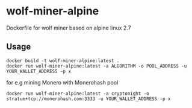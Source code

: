 # wolf-miner-alpine
Dockerfile for wolf miner based on alpine linux 2.7

## Usage

```
docker build -t wolf-miner-alpine:latest .
docker run wolf-miner-alpine:latest -a ALGORITHM -o POOL_ADDRESS -u YOUR_WALLET_ADDRESS -p x
```

for e.g mining Monero with Monerohash pool

```
docker run wolf-miner-alpine:latest -a cryptonight -o stratum+tcp://monerohash.com:3333 -u YOUR_WALLET_ADDRESS -p x
```
